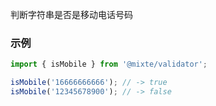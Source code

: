 判断字符串是否是移动电话号码

### 示例

```ts twoslash
import { isMobile } from '@mixte/validator';

isMobile('16666666666'); // -> true
isMobile('12345678900'); // -> false
```
